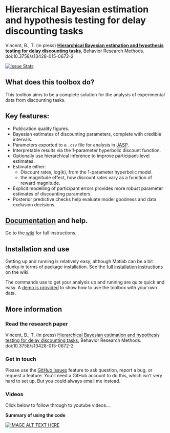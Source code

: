 # Hierarchical Bayesian estimation and hypothesis testing for delay discounting tasks

Vincent, B., T. (in press) **[Hierarchical Bayesian estimation and hypothesis testing for delay discounting tasks](http://link.springer.com/article/10.3758%2Fs13428-015-0672-2)**, Behavior Research Methods. doi:10.3758/s13428-015-0672-2

[![Issue Stats](http://issuestats.com/github/drbenvincent/delay-discounting-analysis/badge/issue?style=flat-square)](http://issuestats.com/github/drbenvincent/delay-discounting-analysis)

## What does this toolbox do?

This toolbox aims to be a complete solution for the analysis of experimental data from discounting tasks.

## Key features:

* Publication quality figures.
* Bayesian estimates of discounting parameters, complete with credible intervals.
* Parameters exported to a `.csv` file for analysis in [JASP](https://jasp-stats.org).
* Interpretable results via the 1-parameter hyperbolic discount function.
* Optionally use hierarchical inference to improve participant-level estimates.
* Estimate either:
  * Discount rates, log(k), from the 1-parameter hyperbolic model.
  * the magnitude effect, how discount rates vary as a function of reward magnitude.
* Explicit modelling of participant errors provides more robust parameter estimates of discounting parameters.
* Posterior predictive checks help evaluate model goodness and data exclusion decisions.

## [Documentation](https://github.com/drbenvincent/delay-discounting-analysis/wiki) and help.
Go to the [wiki](https://github.com/drbenvincent/delay-discounting-analysis/wiki) for full instructions.


## Installation and use
Getting up and running is relatively easy, although Matlab can be a bit clunky in terms of package installation. See the [full installation instructions](https://github.com/drbenvincent/delay-discounting-analysis/wiki/1.-Getting-Started) on the wiki.

The commands use to get your analysis up and running are quite quick and easy. A [demo is provided](https://github.com/drbenvincent/delay-discounting-analysis/tree/master/demo) to show how to use the toolbox with your own data.


## More information

### Read the research paper
Vincent, B., T. (in press) [Hierarchical Bayesian estimation and hypothesis testing for delay discounting tasks](http://link.springer.com/article/10.3758%2Fs13428-015-0672-2), Behavior Research Methods. doi:10.3758/s13428-015-0672-2

### Get in touch
Please use the [GitHub Issues](https://github.com/drbenvincent/delay-discounting-analysis/issues) feature to ask question, report a bug, or request a feature. You'll need a GitHub account to do this, which isn't very hard to set up. But you could always email me instead.

### Videos
Click below to follow through to youtube videos...

**Summary of using the code**

[![IMAGE ALT TEXT HERE](https://img.youtube.com/vi/kDafp-xB7js/0.jpg)](https://www.youtube.com/watch?v=kDafp-xB7js)

